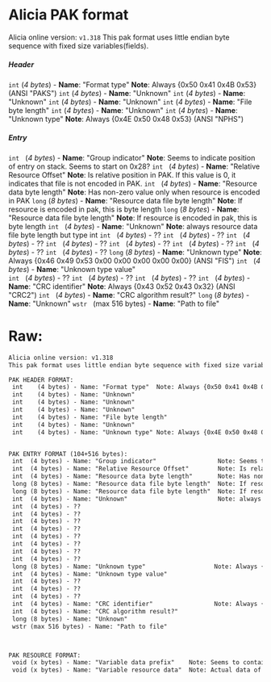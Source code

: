 # Alicia PAK format
Alicia online version: `v1.318`
This pak format uses little endian byte sequence with fixed size variables(fields).

##### Header
 `int` (*4 bytes*) - **Name**: "Format type"  **Note**: Always {0x50 0x41 0x4B 0x53} (ANSI "PAKS")
 `int` (*4 bytes*) - **Name**: "Unknown"
 `int` (*4 bytes*) - **Name**: "Unknown"
 `int` (*4 bytes*) - **Name**: "Unknown"
 `int` (*4 bytes*) - **Name**: "File byte length"
 `int` (*4 bytes*) - **Name**: "Unknown"
 `int` (*4 bytes*) - **Name**: "Unknown type"  **Note**: Always {0x4E 0x50 0x48 0x53} (ANSI "NPHS")
 
 ##### Entry
`int` &nbsp; (*4 bytes*) - **Name**: "Group indicator" **Note**: Seems to indicate position of entry on stack. Seems to start on 0x28?
`int`  &nbsp; (*4 bytes*) - **Name**: "Relative Resource Offset" **Note**: Is relative position in PAK. If this value is 0, it indicates that file is not encoded in PAK.
`int` &nbsp; (*4 bytes*) - **Name**: "Resource data byte length"       **Note**: Has non-zero value only when resource is encoded in PAK
`long` (*8 bytes*) - **Name**: "Resource data file byte length"  **Note**: If resource is encoded in pak, this is byte length
`long` (*8 bytes*) - **Name**: "Resource data file byte length"  **Note**: If resource is encoded in pak, this is byte length
`int` &nbsp; (*4 bytes*) - **Name**: "Unknown"                         **Note**: always resource data file byte length but type int
`int` &nbsp; (*4 bytes*) - ??
`int` &nbsp; (*4 bytes*) - ??
`int` &nbsp; (*4 bytes*) - ??
`int` &nbsp; (*4 bytes*) - ??
`int` &nbsp; (*4 bytes*) - ??
`int` &nbsp; (*4 bytes*) - ??
`int` &nbsp; (*4 bytes*) - ??
`int` &nbsp; (*4 bytes*) - ??
`long` (*8 bytes*) - **Name**: "Unknown type"                   **Note**: Always {0x46 0x49 0x53 0x00 0x00 0x00 0x00 0x00} (ANSI "FIS")
`int` &nbsp; (*4 bytes*) - **Name**: "Unknown type value"    
`int` &nbsp; (*4 bytes*) - ??
`int` &nbsp; (*4 bytes*) - ??
`int` &nbsp; (*4 bytes*) - ??
`int` &nbsp; (*4 bytes*) - **Name**: "CRC identifier"                 **Note**: Always {0x43 0x52 0x43 0x32} (ANSI "CRC2")
`int` &nbsp; (*4 bytes*) - **Name**: "CRC algorithm result?"
`long` (*8 bytes*) - **Name**: "Unknown"
`wstr` &nbsp; (max 516 bytes) - **Name**: "Path to file"


# Raw:
```txt
Alicia online version: v1.318
This pak format uses little endian byte sequence with fixed size variables(fields).

PAK HEADER FORMAT:
 int    (4 bytes) - Name: "Format type"  Note: Always {0x50 0x41 0x4B 0x53} (ANSI "PAKS")
 int    (4 bytes) - Name: "Unknown"
 int    (4 bytes) - Name: "Unknown"
 int    (4 bytes) - Name: "Unknown"
 int    (4 bytes) - Name: "File byte length"
 int    (4 bytes) - Name: "Unknown"
 int    (4 bytes) - Name: "Unknown type" Note: Always {0x4E 0x50 0x48 0x53} (ANSI "NPHS")


PAK ENTRY FORMAT (104+516 bytes): 
 int  (4 bytes) - Name: "Group indicator"                 Note: Seems to indicate position of entry on stack. Seems to start on 0x28?
 int  (4 bytes) - Name: "Relative Resource Offset"        Note: Is relative position in PAK. If this value is 0, it indicates that file is not encoded in PAK.
 int  (4 bytes) - Name: "Resource data byte length"       Note: Has non-zero value only when resource is encoded in PAK
 long (8 bytes) - Name: "Resource data file byte length"  Note: If resource is encoded in pak, this is byte length
 long (8 bytes) - Name: "Resource data file byte length"  Note: If resource is encoded in pak, this is byte length
 int  (4 bytes) - Name: "Unknown"                         Note: always resource data file byte length but type int
 int  (4 bytes) - ??
 int  (4 bytes) - ??
 int  (4 bytes) - ??
 int  (4 bytes) - ??
 int  (4 bytes) - ??
 int  (4 bytes) - ??
 int  (4 bytes) - ??
 int  (4 bytes) - ??
 long (8 bytes) - Name: "Unknown type"                   Note: Always {0x46 0x49 0x53 0x00 0x00 0x00 0x00 0x00} (ANSI "FIS")
 int  (4 bytes) - Name: "Unknown type value"    
 int  (4 bytes) - ??
 int  (4 bytes) - ??
 int  (4 bytes) - ??
 int  (4 bytes) - Name: "CRC identifier"                 Note: Always {0x43 0x52 0x43 0x32} (ANSI "CRC2")
 int  (4 bytes) - Name: "CRC algorithm result?"
 long (8 bytes) - Name: "Unknown"
 wstr (max 516 bytes) - Name: "Path to file"



PAK RESOURCE FORMAT:
 void (x bytes) - Name: "Variable data prefix"    Note: Seems to contain some specific information for resources. (this field is optional)
 void (x bytes) - Name: "Variable resource data"  Note: Actual data of resource
 ```
